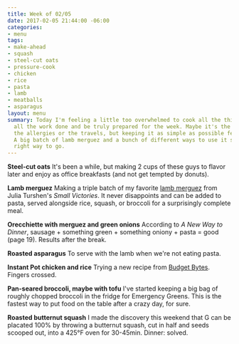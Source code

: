 ```yaml
---
title: Week of 02/05
date: 2017-02-05 21:44:00 -06:00
categories:
- menu
tags:
- make-ahead
- squash
- steel-cut oats
- pressure-cook
- chicken
- rice
- pasta
- lamb
- meatballs
- asparagus
layout: menu
summary: Today I'm feeling a little too overwhelmed to cook all the things and get
  all the work done and be truly prepared for the week. Maybe it's the headaches or
  the allergies or the travels, but keeping it as simple as possible feels right.
  A big batch of lamb merguez and a bunch of different ways to use it sound like the
  right way to go.
---
```


**Steel-cut oats** It's been a while, but making 2 cups of these guys to flavor later and enjoy as office breakfasts (and not get tempted by donuts).

**Lamb merguez** Making a triple batch of my favorite [lamb merguez](/posts/2017-01-16-lamb-merguez-with-herby-yogurt.md) from Julia Turshen's *Small Victories*. It never disappoints and can be added to pasta, served alongside rice, squash, or broccoli for a surprisingly complete meal.

**Orecchiette with merguez and green onions** According to *A New Way to Dinner*, sausage + something green + something oniony + pasta = good (page 19). Results after the break.

**Roasted asparagus** To serve with the lamb when we're not eating pasta.

**Instant Pot chicken and rice** Trying a new recipe from [Budget Bytes](https://www.budgetbytes.com/2016/06/pressure-cooker-chicken-rice/). Fingers crossed.

**Pan-seared broccoli, maybe with tofu** I've started keeping a big bag of roughly chopped broccoli in the fridge for Emergency Greens. This is the fastest way to put food on the table after a crazy day, for sure.

**Roasted butternut squash** I made the discovery this weekend that G can be placated 100% by throwing a butternut squash, cut in half and seeds scooped out, into a 425°F oven for 30-45min. Dinner: solved.
